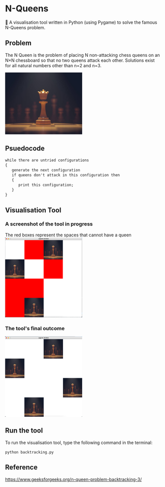 # N-Queens
👑 A visualisation tool written in Python (using Pygame) to solve the famous N-Queens problem.

## Problem
The N Queen is the problem of placing N non-attacking chess queens on an N×N chessboard so that no two queens attack each other. 
Solutions exist for all natural numbers other than n=2 and n=3.

<img src="https://github.com/amritaravishankar/n_queens/blob/master/queen.jpg?raw=true" width="250">

## Psuedocode
```
while there are untried configurations
{
   generate the next configuration
   if queens don't attack in this configuration then
   {
      print this configuration;
   }
}
```
## Visualisation Tool
### A screenshot of the tool in progress
The red boxes represent the spaces that cannot have a queen
<img src="https://github.com/amritaravishankar/n_queens/blob/master/screenshots/progress.png" width="250">
                                                                                                     
### The tool's final outcome
<img src="https://github.com/amritaravishankar/n_queens/blob/master/screenshots/final.png" width="250">

## Run the tool
To run the visualisation tool, type the following command in the terminal:
```
python backtracking.py
```

## Reference 
https://www.geeksforgeeks.org/n-queen-problem-backtracking-3/
